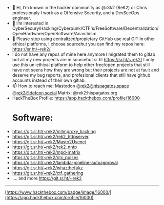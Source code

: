 - 👋 Hi, I’m known in the hacker community as @r3k2 (ReK2) or Chris professionaly I work as a Offensive Security, and a DevSecOps engineer.
- 👀 I’m interested in CyberSecury/Hacking/Cyberpunk/CTF's/FreeSoftware/Decentralization/OpenHardware/OpenSoftware/Anarchism
- 💞️ Please stop using centralized/propietary GitHub use real GIT in other ethical platforms, I choose sourcehut you can find my repos here: https://sr.ht/~rek2/
- I do not have any repos of mine here anymore I migrated them to gitlab but all my new projects are in sourcehut sr.ht https://sr.ht/~rek2/ I only use this un-ethical platform to help other free/open projects that still have not seens how they are wrong but their projects are not at fault and deserve my bug reports, and profesional clients that still have github accounts instead of their own gitlab.
- 📫 How to reach me: Mastodon @rek2@hispagatos.space @rek2@defcon.social Matrix: @rek2:hispagatos.org
- HackTheBox Profile: https://app.hackthebox.com/profile/16000
  # Software:
- https://git.sr.ht/~rek2/mitmproxy_hacking
- https://git.sr.ht/~rek2/rek2_httpserver
- https://git.sr.ht/~rek2/Masto2Usenet
- https://git.sr.ht/~rek2/rek2_nntp
- https://git.sr.ht/~rek2/mpd-matrix
- https://git.sr.ht/~rek2/otx_pulses
- https://git.sr.ht/~rek2/lambda-pipeline-autoapproval
- https://git.sr.ht/~rek2/whazthefukz
- https://git.sr.ht/~rek2/ctf_gathering
- .... and more https://git.sr.ht/~rek2
---
[https://www.hackthebox.com/badge/image/16000/](https://app.hackthebox.com/profile/16000)
<!---
r3k2/r3k2 is a ✨ special ✨ repository because its `README.md` (this file) appears on your GitHub profile.
You can click the Preview link to take a look at your changes.
--->
